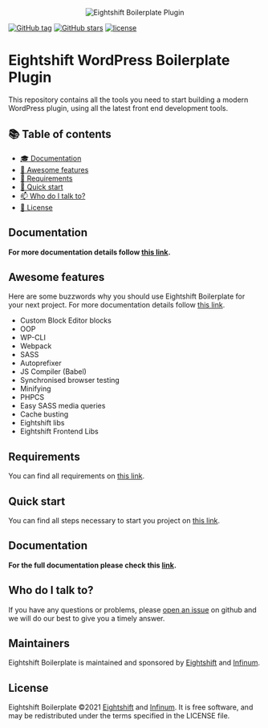 <p align="center">
	<img alt="Eightshift Boilerplate Plugin" src="https://raw.githubusercontent.com/infinum/eightshift-boilerplate-plugin/develop/package/intro.png" />
</p>

[![GitHub tag](https://img.shields.io/github/tag/infinum/eightshift-boilerplate.svg?style=for-the-badge)](https://github.com/infinum/eightshift-boilerplate)
[![GitHub stars](https://img.shields.io/github/stars/infinum/eightshift-boilerplate.svg?style=for-the-badge&label=Stars)](https://github.com/infinum/eightshift-boilerplate/)
[![license](https://img.shields.io/github/license/infinum/eightshift-boilerplate.svg?style=for-the-badge)](https://github.com/infinum/eightshift-boilerplate)

# Eightshift WordPress Boilerplate Plugin

This repository contains all the tools you need to start building a modern WordPress plugin, using all the latest front end development tools.

## :books: Table of contents
- [:mortar_board: Documentation](#documentation)
- [:tada: Awesome features](#awesome-features)
- [:school_satchel: Requirements](#requirements)
- [:rocket: Quick start](#quick-start)
- [:mailbox: Who do I talk to?](#who-do-i-talk-to)
- [:scroll: License](#license)

## Documentation
**For more documentation details follow [this link](https://infinum.github.io/eightshift-docs).**

## Awesome features

Here are some buzzwords why you should use Eightshift Boilerplate for your next project. For more documentation details follow [this link](https://infinum.github.io/eightshift-docs).

- Custom Block Editor blocks
- OOP
- WP-CLI
- Webpack
- SASS
- Autoprefixer
- JS Compiler (Babel)
- Synchronised browser testing
- Minifying
- PHPCS
- Easy SASS media queries
- Cache busting
- Eightshift libs
- Eightshift Frontend Libs

## Requirements

You can find all requirements on [this link](https://infinum.github.io/eightshift-docs/docs/requirements).

## Quick start

You can find all steps necessary to start you project on [this link](https://infinum.github.io/eightshift-docs/docs/plugin).

## Documentation
**For the full documentation please check this [link](https://infinum.github.io/eightshift-docs).**

## Who do I talk to?

If you have any questions or problems, please [open an issue](https://github.com/infinum/eightshift-boilerplate-plugin/issues) on github and we will do our best to give you a timely answer.

## Maintainers
Eightshift Boilerplate is maintained and sponsored by
[Eightshift](https://eightshift.com) and [Infinum](https://infinum.com).

## License
Eightshift Boilerplate &copy;2021 [Eightshift](https://eightshift.com) and [Infinum](https://infinum.com). It is free software, and may be redistributed under the terms specified in the LICENSE file.

